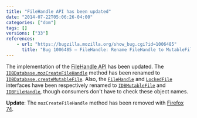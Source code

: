 ```yaml
---
title: "FileHandle API has been updated"
date: "2014-07-22T05:06:26-04:00"
categories: ["dom"]
tags: []
versions: ["33"]
references:
    - url: "https://bugzilla.mozilla.org/show_bug.cgi?id=1006485"
      title: "Bug 1006485 – FileHandle: Rename FileHandle to MutableFile and LockedFile to FileHandle"
---
```

The implementation of the [FileHandle API](https://developer.mozilla.org/docs/Web/API/File_Handle_API) has been updated. The [`IDBDatabase.mozCreateFileHandle`](https://developer.mozilla.org/docs/Web/API/IDBDatabase.mozCreateFileHandle) method has been renamed to [`IDBDatabase.createMutableFile`](https://developer.mozilla.org/docs/Web/API/IDBDatabase.createMutableFile). Also, the [`FileHandle`](https://developer.mozilla.org/docs/Web/API/FileHandle) and [`LockedFile`](https://developer.mozilla.org/docs/Web/API/LockedFile) interfaces have been respectively renamed to [`IDBMutableFile`](https://developer.mozilla.org/docs/Web/API/IDBMutableFile) and [`IDBFileHandle`](https://developer.mozilla.org/docs/Web/API/IDBFileHandle), though consumers don't have to check these object names.

**Update**: The `mozCreateFileHandle` method has been removed with [Firefox 74](https://local.fxsitecompat.dev/en-CA/docs/2020/idbdatabase-mozcreatefilehandle-has-been-removed/).
